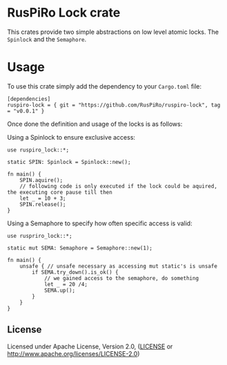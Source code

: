 # RusPiRo Lock crate

This crates provide two simple abstractions on low level atomic locks. The ``Spinlock`` and the ``Semaphore``.

# Usage

To use this crate simply add the dependency to your ``Cargo.toml`` file:
```
[dependencies]
ruspiro-lock = { git = "https://github.com/RusPiRo/ruspiro-lock", tag = "v0.0.1" }
```

Once done the definition and usage of the locks is as follows:

Using a Spinlock to ensure exclusive access:
```
use ruspiro_lock::*;

static SPIN: Spinlock = Spinlock::new();

fn main() {
    SPIN.aquire();
    // following code is only executed if the lock could be aquired, the executing core pause till then
    let _ = 10 + 3;
    SPIN.release();
}
```

Using a Semaphore to specify how often specific access is valid:
```
use ruspriro_lock::*;

static mut SEMA: Semaphore = Semaphore::new(1);

fn main() {
    unsafe { // unsafe necessary as accessing mut static's is unsafe
        if SEMA.try_down().is_ok() {
            // we gained access to the semaphore, do something
            let _ = 20 /4;
            SEMA.up();
        }
    }
}
```

## License
Licensed under Apache License, Version 2.0, ([LICENSE](LICENSE) or http://www.apache.org/licenses/LICENSE-2.0)